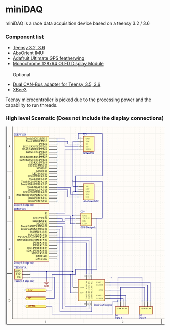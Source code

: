 # miniDAQ
miniDAQ is a race data acquisition device based on a teensy 3.2 / 3.6

### Component list
- [Teensy 3.2, 3.6](https://www.sparkfun.com/products/14057)
- [AbsOrient IMU](https://learn.adafruit.com/adafruit-bno055-absolute-orientation-sensor/overview)
- [Adafruit Ultimate GPS featherwing](https://learn.adafruit.com/adafruit-ultimate-gps-featherwing)
- [Monochrome 128x64 OLED Display Module](https://learn.adafruit.com/1-5-and-2-4-monochrome-128x64-oled-display-module/overview)<br><br>
Optional
* [Dual CAN-Bus adapter for Teensy 3.5, 3.6](https://www.tindie.com/products/Fusion/dual-can-bus-adapter-for-teensy-35-36/)
* [XBee3](https://www.sparkfun.com/products/15126)

 Teensy microcontroller is picked due to the processing power and the capability to run threads.

### High level Scematic (Does not include the display connections)
![alt text](https://github.com/SasaKuruppuarachchi/miniDAQ/blob/main/misc/Scematic.png "High level Scematic")
